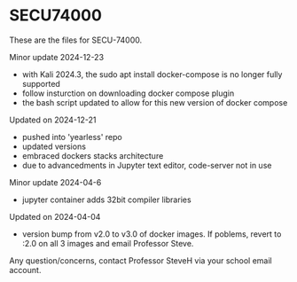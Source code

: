 # SECU74000

These are the files for SECU-74000.

Minor update 2024-12-23
- with Kali 2024.3, the sudo apt install docker-compose is no longer fully supported
- follow insturction on downloading docker compose plugin
- the bash script updated to allow for this new version of docker compose

Updated on 2024-12-21
- pushed into 'yearless' repo
- updated versions
- embraced dockers stacks architecture
- due to advancedments in Jupyter text editor, code-server not in use

Minor update 2024-04-6
- jupyter container adds 32bit compiler libraries

Updated on 2024-04-04
- version bump from v2.0 to v3.0 of docker images.  If poblems, revert to :2.0 on all 3 images and email Professor Steve.

Any question/concerns, contact Professor SteveH via your school email account.

